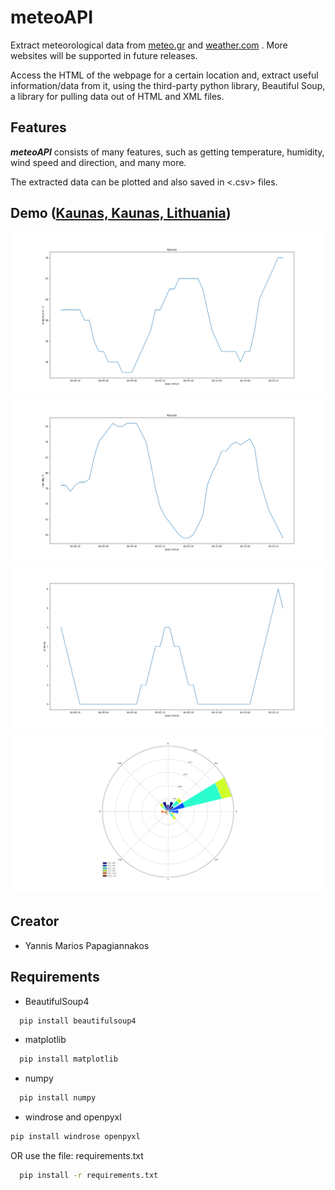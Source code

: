 # meteoAPI
Extract meteorological data from [meteo.gr](https://www.meteo.gr/) and [weather.com](https://weather.com/) . More websites will be supported in future releases.

Access the HTML of the webpage for a certain location and, extract useful information/data from it, using the third-party python library, Beautiful Soup, a library for pulling data out of HTML and XML files.

## Features
***meteoAPI*** consists of many features, such as getting temperature, humidity, wind speed and direction, and many more. 

The extracted data can be plotted and also saved in <.csv> files.

## Demo ([Kaunas, Kaunas, Lithuania](https://weather.com/weather/hourbyhour/l/c0ad3acc0ae559d552ded89fb4af50e09b2063ef1ffa2bb7305acf6083011ea4))
![Screenshot](demo/kaunas_temp.png)
![Screenshot](demo/kaunas_humidity.png)
![Screenshot](demo/kaunas_uvidx.png)
![Screenshot](demo/kaunas_winddirection.png)

## Creator
* Yannis Marios Papagiannakos

## Requirements
* BeautifulSoup4
```bash
  pip install beautifulsoup4
```

* matplotlib
```bash
  pip install matplotlib
```

* numpy
```bash
  pip install numpy
```

* windrose and openpyxl
```bash
pip install windrose openpyxl
```

OR use the file: requirements.txt
```bash
  pip install -r requirements.txt
```
